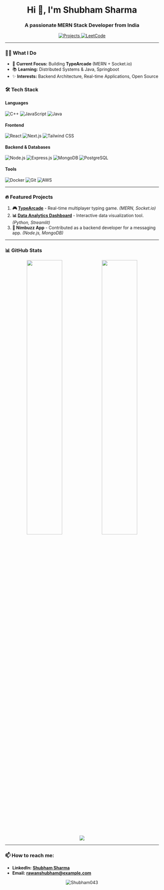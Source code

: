 <h1 align="center">Hi 👋, I'm Shubham Sharma</h1>
<h3 align="center">A passionate MERN Stack Developer from India</h3>

<p align="center">
  <a href="https://github.com/Shubham043?tab=repositories">
    <img src="https://img.shields.io/badge/Projects-10+-blue?style=for-the-badge" alt="Projects">
  </a>
  <a href="https://leetcode.com/u/yourprofile/">
    <img src="https://img.shields.io/badge/DSA-500%2B%20Problems-orange?style=for-the-badge" alt="LeetCode">
  </a>
</p>

---

### 👨‍💻 What I Do

- 🎯 **Current Focus:** Building **TypeArcade** (MERN + Socket.io)
- 📚 **Learning:** Distributed Systems & Java, Springboot
- ✨ **Interests:** Backend Architecture, Real-time Applications, Open Source

### 🛠️ Tech Stack

#### **Languages**
![C++](https://img.shields.io/badge/C++-00599C?style=flat-square&logo=c%2B%2B&logoColor=white)
![JavaScript](https://img.shields.io/badge/JavaScript-F7DF1E?style=flat-square&logo=javascript&logoColor=black)
![Java](https://img.shields.io/badge/java-3776AB?style=flat-square&logo=python&logoColor=white)

#### **Frontend**
![React](https://img.shields.io/badge/React-20232A?style=flat-square&logo=react&logoColor=61DAFB)
![Next.js](https://img.shields.io/badge/Next.js-000000?style=flat-square&logo=next.js&logoColor=white)
![Tailwind CSS](https://img.shields.io/badge/Tailwind_CSS-38B2AC?style=flat-square&logo=tailwind-css&logoColor=white)

#### **Backend & Databases**
![Node.js](https://img.shields.io/badge/Node.js-339933?style=flat-square&logo=node.js&logoColor=white)
![Express.js](https://img.shields.io/badge/Express.js-000000?style=flat-square&logo=express&logoColor=white)
![MongoDB](https://img.shields.io/badge/MongoDB-47A248?style=flat-square&logo=mongodb&logoColor=white)
![PostgreSQL](https://img.shields.io/badge/PostgreSQL-4169E1?style=flat-square&logo=postgresql&logoColor=white)

#### **Tools**
![Docker](https://img.shields.io/badge/Docker-2496ED?style=flat-square&logo=docker&logoColor=white)
![Git](https://img.shields.io/badge/Git-F05032?style=flat-square&logo=git&logoColor=white)
![AWS](https://img.shields.io/badge/AWS-232F3E?style=flat-square&logo=amazon-aws&logoColor=white)

---

### 🔥 Featured Projects

1.  **🎮 [TypeArcade](https://github.com/Shubham043/typing-arcade)** - Real-time multiplayer typing game. *(MERN, Socket.io)*
2.  **📊 [Data Analytics Dashboard](https://github.com/Shubham043/data-analytics)** - Interactive data visualization tool. *(Python, Streamlit)*
3.  **📱 Nimbuzz App** - Contributed as a backend developer for a messaging app. *(Node.js, MongoDB)*

---

### 📊 GitHub Stats

<p align="center">
  <img width="48%" src="https://github-readme-stats.vercel.app/api?username=Shubham043&show_icons=true&theme=radical" />
  <img width="48%" src="https://github-readme-streak-stats.herokuapp.com/?user=Shubham043&theme=radical" />
</p>
<p align="center">
  <img src="https://github-readme-stats.vercel.app/api/top-langs/?username=Shubham043&layout=compact&theme=radical" />
</p>

---

### 📫 How to reach me:
- **LinkedIn:** **[Shubham Sharma](https://www.linkedin.com/in/yourprofile/)**
- **Email:** **rawanshubham@example.com**

<p align="center"> 
  <img src="https://komarev.com/ghpvc/?username=Shubham043&label=Profile%20Views&color=0e75b6&style=flat" alt="Shubham043" />
</p>
